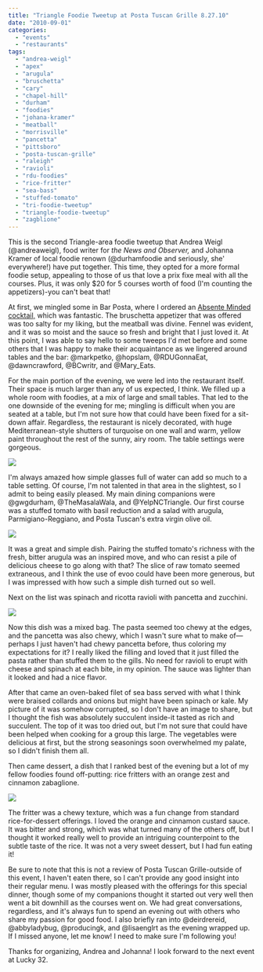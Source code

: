 ```yaml
---
title: "Triangle Foodie Tweetup at Posta Tuscan Grille 8.27.10"
date: "2010-09-01"
categories:
  - "events"
  - "restaurants"
tags:
  - "andrea-weigl"
  - "apex"
  - "arugula"
  - "bruschetta"
  - "cary"
  - "chapel-hill"
  - "durham"
  - "foodies"
  - "johana-kramer"
  - "meatball"
  - "morrisville"
  - "pancetta"
  - "pittsboro"
  - "posta-tuscan-grille"
  - "raleigh"
  - "ravioli"
  - "rdu-foodies"
  - "rice-fritter"
  - "sea-bass"
  - "stuffed-tomato"
  - "tri-foodie-tweetup"
  - "triangle-foodie-tweetup"
  - "zagblione"
---
```


This is the second Triangle-area foodie tweetup that Andrea Weigl (@andreaweigl), food writer for _the News and Observer,_ and Johanna Kramer of local foodie renown (@durhamfoodie and seriously, she' everywhere!) have put together. This time, they opted for a more formal foodie setup, appealing to those of us that love a prix fixe meal with all the courses. Plus, it was only $20 for 5 courses worth of food (I'm counting the appetizers)-you can't beat that!

At first, we mingled some in Bar Posta, where I ordered an [Absente Minded cocktail,](https://thegourmez.com/blog/2010/08/31/absente-minded-posta-tuscan-grille-raleigh/) which was fantastic. The bruschetta appetizer that was offered was too salty for my liking, but the meatball was divine. Fennel was evident, and it was so moist and the sauce so fresh and bright that I just loved it. At this point, I was able to say hello to some tweeps I'd met before and some others that I was happy to make their acquaintance as we lingered around tables and the bar: @markpetko, @hopslam, @RDUGonnaEat, @dawncrawford, @BCwritr, and @Mary_Eats.

For the main portion of the evening, we were led into the restaurant itself. Their space is much larger than any of us expected, I think. We filled up a whole room with foodies, at a mix of large and small tables. That led to the one downside of the evening for me; mingling is difficult when you are seated at a table, but I'm not sure how that could have been fixed for a sit-down affair. Regardless, the restaurant is nicely decorated, with huge Mediterranean-style shutters of turquoise on one wall and warm, yellow paint throughout the rest of the sunny, airy room. The table settings were gorgeous.

![](https://thegourmez-wpmedia.s3.amazonaws.com/2024/07/foodietweetup01.jpg)

I'm always amazed how simple glasses full of water can add so much to a table setting. Of course, I'm not talented in that area in the slightest, so I admit to being easily pleased. My main dining companions were @gwgdurham, @TheMasalaWala, and @YelpNCTriangle. Our first course was a stuffed tomato with basil reduction and a salad with arugula, Parmigiano-Reggiano, and Posta Tuscan's extra virgin olive oil.

![](https://thegourmez-wpmedia.s3.amazonaws.com/2024/07/foodietweetup02.jpg)

It was a great and simple dish. Pairing the stuffed tomato's richness with the fresh, bitter arugula was an inspired move, and who can resist a pile of delicious cheese to go along with that? The slice of raw tomato seemed extraneous, and I think the use of evoo could have been more generous, but I was impressed with how such a simple dish turned out so well.

Next on the list was spinach and ricotta ravioli with pancetta and zucchini.

![](https://thegourmez-wpmedia.s3.amazonaws.com/2024/07/foodietweetup03.jpg)

Now this dish was a mixed bag. The pasta seemed too chewy at the edges, and the pancetta was also chewy, which I wasn't sure what to make of—perhaps I just haven't had chewy pancetta before, thus coloring my expectations for it? I really liked the filling and loved that it just filled the pasta rather than stuffed them to the gills. No need for ravioli to erupt with cheese and spinach at each bite, in my opinion. The sauce was lighter than it looked and had a nice flavor.

After that came an oven-baked filet of sea bass served with what I think were braised collards and onions but might have been spinach or kale. My picture of it was somehow corrupted, so I don't have an image to share, but I thought the fish was absolutely succulent inside-it tasted as rich and succulent. The top of it was too dried out, but I'm not sure that could have been helped when cooking for a group this large. The vegetables were delicious at first, but the strong seasonings soon overwhelmed my palate, so I didn't finish them all.

Then came dessert, a dish that I ranked best of the evening but a lot of my fellow foodies found off-putting: rice fritters with an orange zest and cinnamon zabaglione.

![](https://thegourmez-wpmedia.s3.amazonaws.com/2024/07/foodietweetup05.jpg)

The fritter was a chewy texture, which was a fun change from standard rice-for-dessert offerings. I loved the orange and cinnamon custard sauce. It was bitter and strong, which was what turned many of the others off, but I thought it worked really well to provide an intriguing counterpoint to the subtle taste of the rice. It was not a very sweet dessert, but I had fun eating it!

Be sure to note that this is not a review of Posta Tuscan Grille-outside of this event, I haven't eaten there, so I can't provide any good insight into their regular menu. I was mostly pleased with the offerings for this special dinner, though some of my companions thought it started out very well then went a bit downhill as the courses went on. We had great conversations, regardless, and it's always fun to spend an evening out with others who share my passion for good food. I also briefly ran into @deirdrereid, @abbyladybug, @producingk, and @lisaenglrt as the evening wrapped up. If I missed anyone, let me know! I need to make sure I'm following you!

Thanks for organizing, Andrea and Johanna! I look forward to the next event at Lucky 32.
